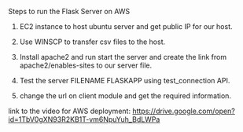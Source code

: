 Steps to run the Flask Server on AWS

1. EC2 instance to host ubuntu server and get public IP for our host.

2. Use WINSCP to transfer csv files to the host.

3. Install apache2 and run start the server and create the link from apache2/enables-sites to our server file.

4. Test the server FILENAME FLASKAPP using test_connection API.

5. change the url on client module and get the required information.

link to the video for AWS deployment: https://drive.google.com/open?id=1TbV0gXN93R2KB1T-vm6NpuYuh_BdLWPa